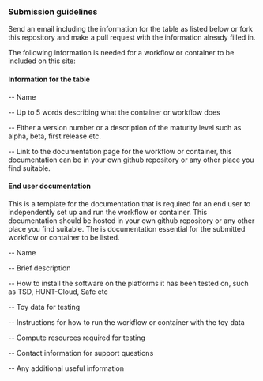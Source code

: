 ### Submission guidelines
Send an email including the information for the table as listed below or fork this repository and make a pull request with the information already filled in.

The following information is needed for a workflow or container to be included on this site:  

#### Information for the table
-- Name

-- Up to 5 words describing what the container or workflow does

-- Either a version number or a description of the maturity level such as alpha, beta, first release etc.

-- Link to the documentation page for the workflow or container, this documentation can be in your own github repository or any other place you find suitable.


#### End user documentation
This is a template for the documentation that is required for an end user to independently set up and run the workflow or container. This documentation should be hosted in your own github repository or any other place you find suitable. The is documentation essential for the submitted workflow or container to be listed.

-- Name

-- Brief description

-- How to install the software on the platforms it has been tested on, such as TSD, HUNT-Cloud, Safe etc

-- Toy data for testing

-- Instructions for how to run the workflow or container with the toy data

-- Compute resources required for testing

-- Contact information for support questions

-- Any additional useful information
